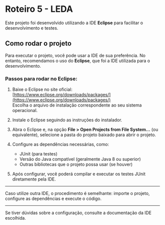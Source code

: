 # Roteiro 5 - LEDA

Este projeto foi desenvolvido utilizando a IDE **Eclipse** para facilitar o desenvolvimento e testes.

## Como rodar o projeto

Para executar o projeto, você pode usar a IDE de sua preferência. No entanto, recomendamos o uso do **Eclipse**, que foi a IDE utilizada para o desenvolvimento.

### Passos para rodar no Eclipse:

1. Baixe o Eclipse no site oficial:  
   [https://www.eclipse.org/downloads/packages/](https://www.eclipse.org/downloads/packages/)  
   Escolha o arquivo de instalação correspondente ao seu sistema operacional.

2. Instale o Eclipse seguindo as instruções do instalador.

3. Abra o Eclipse e, na opção **File > Open Projects from File System...** (ou equivalente), selecione a pasta do projeto baixado para abrir o projeto.

4. Configure as dependências necessárias, como:  
   - JUnit (para testes)  
   - Versão do Java compatível (geralmente Java 8 ou superior)  
   - Outras bibliotecas que o projeto possa usar (se houver)

5. Após configurar, você poderá compilar e executar os testes JUnit diretamente pela IDE.

---

Caso utilize outra IDE, o procedimento é semelhante: importe o projeto, configure as dependências e execute o código.

---

Se tiver dúvidas sobre a configuração, consulte a documentação da IDE escolhida.
